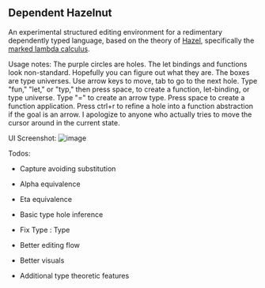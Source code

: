 ## Dependent Hazelnut

An experimental structured editing environment for a redimentary dependently typed language, based on the theory of [Hazel](https://hazel.org/), specifically the [marked lambda calculus](https://hazel.org/papers/marking-popl24.pdf).

Usage notes: The purple circles are holes. The let bindings and functions look non-standard. Hopefully you can figure out what they are. The boxes are type universes. Use arrow keys to move, tab to go to the next hole. Type "fun," "let," or "typ," then press space, to create a function, let-binding, or type universe. Type "=" to create an arrow type. Press space to create a function application. Press ctrl+r to refine a hole into a function abstraction if the goal is an arrow. I apologize to anyone who actually tries to move the cursor around in the current state.

UI Screenshot:
![image](https://github.com/thomasporter522/dependent-hazelnut/assets/22896135/5452ab5b-bb51-43f6-967e-faadd0b92ce9)

Todos:
- Capture avoiding substitution
- Alpha equivalence 
- Eta equivalence
- Basic type hole inference
- Fix Type : Type

- Better editing flow
- Better visuals

- Additional type theoretic features
